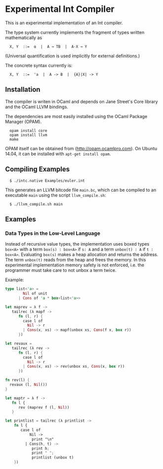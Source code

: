# Experimental Int Compiler

This is an experimental implementation of an Int compiler.

The type system currently implements the fragment of types
written mathematically as 
```
  X, Y  ::=  α  |  A → TB  |  A·X ⊸ Y
```
(Universal quantification is used implicitly for external
definitions.)

The concrete syntax currently is:
```
  X, Y  ::=  'a  |  A -> B  |  {A}|X| -> Y
```

## Installation

The compiler is writen in OCaml and depends on Jane Street's Core
library and the OCaml LLVM bindings. 

The dependencies are most easily installed using the 
OCaml Package Manager (OPAM).

```  
  opam install core
  opam install llvm
  make
```

OPAM itself can be obtained from (http://opam.ocamlpro.com).
On Ubuntu 14.04, it can be installed with `apt-get install opam`.
  
## Compiling Examples

```
  $ ./intc.native Examples/euler.int
```
This generates an LLVM bitcode file `main.bc`, which can be
compiled to an executable `main` using the script `llvm_compile.sh`:
```
  $ ./llvm_compile.sh main
```

## Examples

### Data Types in the Low-Level Language

Instead of recursive value types, the implementation uses boxed types
`box<A>` with a term `box(s) : box<A>` if `s: A` and a term 
`unbox(t) : A` if `t : box<A>`. Evaluating `box(s)` makes a heap
allocation and returns the address. The term `unbox(t)` reads from
the heap and frees the memory. In this experimental implementation
memory safety is not enforced, i.e. the programmer must take care
to not unbox a term twice.

Example:

```rust
type list<'a> = 
        Nil of unit 
      | Cons of 'a * box<list<'a>>

let maprev = λ f ->
   tailrec (λ mapf ->
      fn (l, r) {
        case l of
          Nil -> r
        | Cons(x, xs) -> mapf(unbox xs, Cons(f x, box r))
      })

let revaux =
   tailrec (λ rev ->
      fn (l, r) {
        case l of
          Nil -> r
        | Cons(x, xs) -> rev(unbox xs, Cons(x, box r))
      })

fn rev(l) {
  revaux (l, Nil())
}

let maptr = λ f -> 
   fn l {
      rev (maprev f (l, Nil))
   }

let printlist = tailrec (λ printlist ->
    fn l { 
       case l of 
           Nil -> 
            print "\n"
         | Cons(h, t) ->
            print h;
            print " ";
            printlist (unbox t)
    })

```
